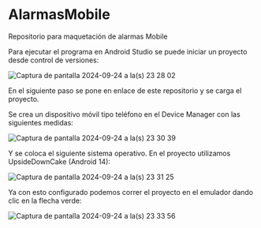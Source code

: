 # AlarmasMobile
Repositorio para maquetación de alarmas Mobile

Para ejecutar el programa en Android Studio se puede iniciar un proyecto desde control de versiones:

![Captura de pantalla 2024-09-24 a la(s) 23 28 02](https://github.com/user-attachments/assets/7c9a6cbb-25fb-4e5a-8495-7feb4d321268)

En el siguiente paso se pone en enlace de este repositorio y se carga el proyecto.

Se crea un dispositivo móvil tipo teléfono en el Device Manager con las siguientes medidas:

![Captura de pantalla 2024-09-24 a la(s) 23 30 39](https://github.com/user-attachments/assets/a637384c-6c5d-4aaa-9bac-84c4486fb1af)

Y se coloca el siguiente sistema operativo. En el proyecto utilizamos UpsideDownCake (Android 14):

![Captura de pantalla 2024-09-24 a la(s) 23 31 25](https://github.com/user-attachments/assets/46ca4bdf-fe1d-4c53-98bd-633050ea9e57)

Ya con esto configurado podemos correr el proyecto en el emulador dando clic en la flecha verde:

![Captura de pantalla 2024-09-24 a la(s) 23 33 56](https://github.com/user-attachments/assets/84ed721e-f156-4abe-a62c-4c301f9d2a8f)